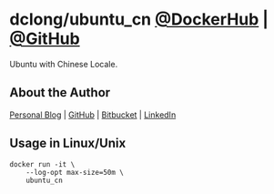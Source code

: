 # dclong/ubuntu_cn [@DockerHub](https://hub.docker.com/r/dclong/ubuntu_cn/) | [@GitHub](https://github.com/dclong/docker-ubuntu_cn)

Ubuntu with Chinese Locale.

## About the Author

[Personal Blog](http://www.legendu.net)   |   [GitHub](https://github.com/dclong)   |   [Bitbucket](https://bitbucket.org/dclong/)   |   [LinkedIn](http://www.linkedin.com/in/ben-chuanlong-du-1239b221/)

## Usage in Linux/Unix

```
docker run -it \
    --log-opt max-size=50m \
    ubuntu_cn
```
